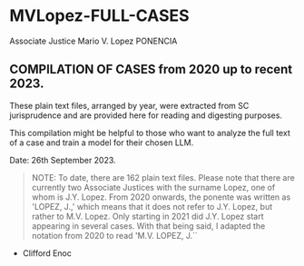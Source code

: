 # MVLopez-FULL-CASES
Associate Justice Mario V. Lopez PONENCIA

## COMPILATION OF CASES from 2020 up to recent 2023.

These plain text files, arranged by year, were extracted from SC jurisprudence and are provided here for reading and digesting purposes.

This compilation might be helpful to those who want to analyze the full text of a case and train a model for their chosen LLM.

Date: 26th September 2023.

> NOTE: To date, there are 162 plain text files. Please note that there are currently two Associate Justices with the surname Lopez, one of whom is J.Y. Lopez.
> From 2020 onwards, the ponente was written as 'LOPEZ, J.,' which means that it does not refer to J.Y. Lopez, but rather to M.V. Lopez. Only starting in 2021 did J.Y. Lopez start appearing in several cases. With that being said, I adapted the notation from 2020 to read 'M.V. LOPEZ, J.``

- Clifford Enoc
